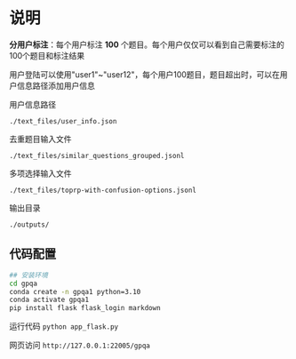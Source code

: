 # 说明

**分用户标注**：每个用户标注 **100** 个题目。每个用户仅仅可以看到自己需要标注的100个题目和标注结果

用户登陆可以使用"user1"~"user12"，每个用户100题目，题目超出时，可以在用户信息路径添加用户信息

用户信息路径

`./text_files/user_info.json`

去重题目输入文件

`./text_files/similar_questions_grouped.jsonl`

多项选择输入文件

`./text_files/toprp-with-confusion-options.jsonl`

输出目录

`./outputs/`

## 代码配置

```bash
## 安装环境
cd gpqa
conda create -n gpqa1 python=3.10
conda activate gpqa1
pip install flask flask_login markdown
```

运行代码
`python app_flask.py`

网页访问
`http://127.0.0.1:22005/gpqa`